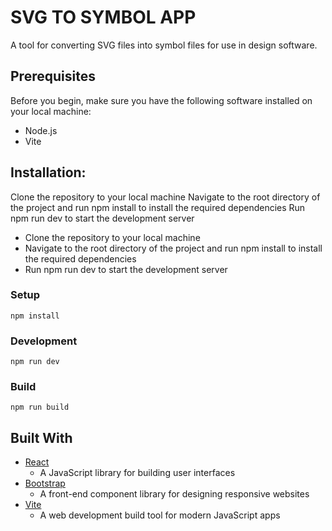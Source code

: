 # SVG TO SYMBOL APP
A tool for converting SVG files into symbol files for use in design software.


## Prerequisites
Before you begin, make sure you have the following software installed on your local machine:


* Node.js
* Vite

## Installation:
Clone the repository to your local machine
Navigate to the root directory of the project and run npm install to install the required dependencies
Run npm run dev to start the development server
* Clone the repository to your local machine
* Navigate to the root directory of the project and run npm install to install the required dependencies
* Run npm run dev to start the development server

### Setup
```
npm install
```

### Development

```
npm run dev
```

### Build

```
npm run build
```

## Built With

* [React](https://reactjs.org/)
    *  A JavaScript library for building user interfaces
* [Bootstrap](https://react-bootstrap.github.io/)
    * A front-end component library for designing responsive websites
* [Vite](https://vitejs.dev/)
    * A web development build tool for modern JavaScript apps

